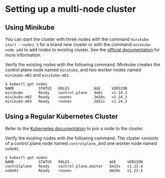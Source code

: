 # Setting up a multi-node cluster

## Using Minikube

You can start the cluster with three nodes with the command `minikube start --nodes 3` for a brand new cluster or with the command `minikube node add` to add nodes to existing cluster. See the [official documentation](https://minikube.sigs.k8s.io/docs/tutorials/multi_node/) for more information.

Verify the existing nodes with the following command. Minikube creates the control plane node named `minikube`, and two worker nodes named `minikube-m02` and `minikube-m03`.

```
$ kubectl get nodes
NAME           STATUS   ROLES           AGE     VERSION
minikube       Ready    control-plane   4m6s    v1.24.3
minikube-m02   Ready    <none>          3m28s   v1.24.3
minikube-m03   Ready    <none>          2m51s   v1.24.3
```

## Using a Regular Kubernetes Cluster

Refer to the [Kubernetes documentation](https://kubernetes.io/docs/setup/production-environment/tools/kubeadm/create-cluster-kubeadm/#join-nodes) to join a node to the cluster.

Verify the existing nodes with the following command. The cluster consists of a control plane node named `controlplane`, and one worker node named `node01`.

```
$ kubectl get nodes
NAME           STATUS   ROLES                  AGE     VERSION
controlplane   Ready    control-plane,master   5m15s   v1.23.4
node01         Ready    <none>                 4m39s   v1.23.4
```